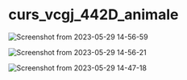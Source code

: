 # curs_vcgj_442D_animale


![Screenshot from 2023-05-29 14-56-59](https://github.com/ivchrisp/curs_vcgj_442D_animale/assets/104841550/ac4fe435-a5c4-4cd2-b034-a2a3f6e55fbc)



![Screenshot from 2023-05-29 14-56-21](https://github.com/ivchrisp/curs_vcgj_442D_animale/assets/104841550/b800b745-8d8e-4ddd-80a8-6f35d2cd143f)




![Screenshot from 2023-05-29 14-47-18](https://github.com/ivchrisp/curs_vcgj_442D_animale/assets/104841550/766d3053-005d-4d47-b32a-41a53bef6e20)
